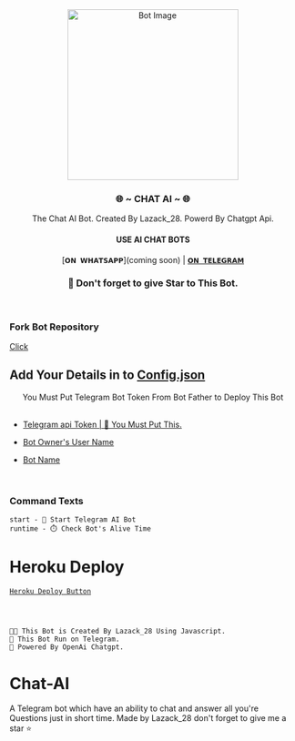 <div align="center">
  <img src="https://telegra.ph/file/1ab22fce2a1fa41c1f671.jpg" alt="Bot Image" width="300" height="300" />
    

<h3> 🌐 ~ CHAT AI ~ 🌐 </h3>

The Chat AI Bot. Created By Lazack_28. Powerd By Chatgpt Api.

<h4> USE AI CHAT BOTS </h4>

[`𝗢𝗡 𝗪𝗛𝗔𝗧𝗦𝗔𝗣𝗣`](coming soon)  |  [`𝗢𝗡 𝗧𝗘𝗟𝗘𝗚𝗥𝗔𝗠`](https://t.me/hackersreality)
<br>
<h3>🌟 Don't forget to give Star to This Bot.</h3>
</div><br>

### Fork Bot Repository 
[Click](https://github.com/Lazack28/Chat-AI/fork)

##  Add Your Details in to [Config.json](Config.json) 
<div align="center">
You Must Put Telegram Bot Token From Bot Father to Deploy This Bot
</div> <br>

* [Telegram api Token | 📌 You Must Put This.
](Config.json#L5)

* [Bot Owner's User Name](Config.json#L3)

* [Bot Name](Config.json#L7)

<br>

### Command Texts

```
start - 👋 Start Telegram AI Bot
runtime - ⏱️ Check Bot's Alive Time

```







# Heroku Deploy
[`Heroku Deploy Button`](https://heroku.com/deploy?template=https://github.com/Lazack28/CHAT-AI)<br><br>



# 

`🧑‍💻 This Bot is Created By Lazack_28 Using Javascript.` <br>
`🌿 This Bot Run on Telegram.` <br>
`🌟 Powered By OpenAi Chatgpt.`<br>

# Chat-AI
A Telegram bot which have an ability to chat and answer all you're Questions just in short time. Made by Lazack_28 don't forget to give me a star ⭐
